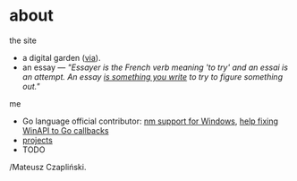 # about

the site
- a digital garden ([via](https://www.petemillspaugh.com/about#this-site)).
- an essay — _"Essayer is the French verb meaning 'to try' and an essai is an attempt. An essay [is something you write][pg-essay] to try to figure something out."_

[pg-essay]: https://www.paulgraham.com/essay.html#:~:text=Trying

me
- Go language official contributor: [nm support for Windows](http://code.google.com/p/go/source/detail?r=3e2c2acc9e86), [help fixing WinAPI to Go callbacks](http://codereview.appspot.com/3822041/)
- [projects](projects)
- TODO

/Mateusz Czapliński.
